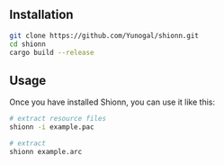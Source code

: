 ## Installation

```sh
git clone https://github.com/Yunogal/shionn.git
cd shionn
cargo build --release
```

## Usage

Once you have installed Shionn, you can use it like this:

```sh
# extract resource files
shionn -i example.pac

# extract
shionn example.arc
```

